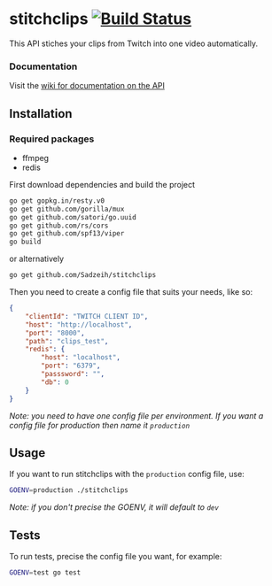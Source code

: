 # stitchclips [![Build Status](https://travis-ci.org/Sadzeih/stitchclips.svg?branch=master)](https://travis-ci.org/Sadzeih/stitchclips)

This API stiches your clips from Twitch into one video automatically.

### Documentation

Visit the [wiki for documentation on the API](https://github.com/Sadzeih/stitchclips/wiki)

## Installation

### Required packages

* ffmpeg
* redis

First download dependencies and build the project

```bash
go get gopkg.in/resty.v0
go get github.com/gorilla/mux
go get github.com/satori/go.uuid
go get github.com/rs/cors
go get github.com/spf13/viper
go build
```

or alternatively

```bash
go get github.com/Sadzeih/stitchclips
```

Then you need to create a config file that suits your needs, like so:
```json
{
	"clientId": "TWITCH CLIENT ID",
	"host": "http://localhost",
	"port": "8000",
	"path": "clips_test",
	"redis": {
		"host": "localhost",
		"port": "6379",
		"passsword": "",
		"db": 0
	}
}
```
*Note: you need to have one config file per environment. If you want a config file for production then name it `production`*

## Usage

If you want to run stitchclips with the `production` config file, use:

```bash
GOENV=production ./stitchclips
```
*Note: if you don't precise the GOENV, it will default to `dev`*

## Tests

To run tests, precise the config file you want, for example:

```bash
GOENV=test go test
```
